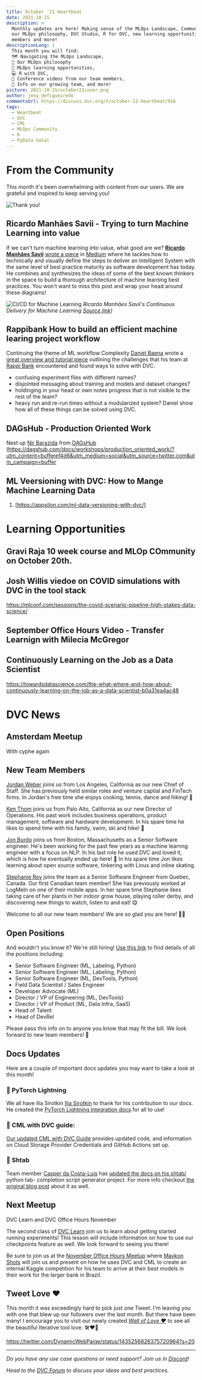 ```yaml
---
title: October '21 Heartbeat
date: 2021-10-15
description: >
  Monthly updates are here! Making sense of the MLOps Landscape, Community love,
  our MLOps philosophy, DVC Studio, R for DVC, new learning opportunities, team
  members and more!
descriptionLong: |
  This month you will find:
  🗺 Navigating the MLOps Landscape,
  🧐 Our MLOps philosophy
  📖 MLOps learning opportunities,
  💻 R with DVC,
  🎥 Conference videos from our team members,
  🚀 Info on our growing team, and more!
picture: 2021-10-15/october21cover.png
author: jeny_defigueiredo
commentsUrl: https://discuss.dvc.org/t/october-21-heartbeat/916
tags:
  - Heartbeat
  - DVC
  - CML
  - MLOps Community
  - R
  - PyData SoCal
---
```


# From the Community

This month it's been overwhelming with content from our users. We are grateful
and inspired to keep serving you!

![Thank you!](https://media.giphy.com/media/xUA7aN1MTCZx97V1Ic/giphy.gif)

## Ricardo Manhães Savii - Trying to turn Machine Learning into value

If we can't turn machine learning into value, what good are we?
[**Ricardo Manhães Savii**](https://www.linkedin.com/in/ricardoms/)
[wrote a piece](https://medium.com/@ricardosavii/trying-to-turn-machine-learning-into-value-de9f28cde056)
in [Medium](https://medium.com/) where he tackles how to technically and
visually define the steps to deliver an Intelligent System with the same level
of best practice maturity as software development has today. He combines and
synthesizes the ideas of some of the best known thinkers in the space to build a
thorough architecture of machine learning best practices. You won't want to miss
this post and wrap your head around these diagrams!

![CI/CD for Machine Learning](/uploads/images/2021-10-15/manhaes.png) _Ricardo
Manhães Savii's Continuous Delivery for Machine Learning
[Source link](https://medium.com/@ricardosavii/trying-to-turn-machine-learning-into-value-de9f28cde056))_

## Rappibank How to build an efficient machine learing project workflow

Continuing the theme of ML workflow Complexity
[Daniel Baena](https://www.linkedin.com/in/data-box-science/) wrote a
[great overview and tutorial piece](https://medium.com/rappibank/how-to-build-an-efficient-machine-learning-project-workflow-using-data-version-control-dvc-aaeaa9cfb79b)
outlining the challenges that his team at
[Rappi Bank](https://bank.rappi.com.br/) encountered and found ways to solve
with DVC.

- confusing experiment files with different names?
- disjointed messaging about training and models and dataset changes?
- holdinging in your head or own notes progress that is not visible to the rest
  of the team?
- heavy run and re-run times without a modularized system? Daniel show how all
  of these things can be solved using DVC.

<external-link 
href="https://medium.com/rappibank/how-to-build-an-efficient-machine-learning-project-workflow-using-data-version-control-dvc-aaeaa9cfb79b"
title="How to Build an Efficient Machine Learning Project Workflow Usign Data Version Control (DVC)"
description="Daniel Baena's overview of common MLOps challenges encoutered at Rappi Bank and how they are solved with DVC."
link="https://medium.com.com"
image="/uploads/images/2021-10-15/baena.png"/>

## DAGsHub - Production Oriented Work

Next up [Nir Barazida](https://twitter.com/barazida) from
[DAGsHub](https://dagshub.com/)
(https://dagshub.com/docs/workshops/production_oriented_work/?utm_content=bufferef4d6&utm_medium=social&utm_source=twitter.com&utm_campaign=buffer

## ML Veersioning with DVC: How to Mange Machine Learning Data

1. [https://appsilon.com/ml-data-versioning-with-dvc/]

# Learning Opportunities

## Gravi Raja 10 week course and MLOp COmmunity on October 20th.

## Josh Willis viedoe on COVID simulations with DVC in the tool stack

https://mlconf.com/sessions/the-covid-scenario-pipeline-high-stakes-data-science/

## September Office Hours Video - Transfer Learnign with Milecia McGregor

## Continuously Learning on the Job as a Data Scientist

https://towardsdatascience.com/the-what-where-and-how-about-continuously-learning-on-the-job-as-a-data-scientist-b0a31ea4ac48

# DVC News

## Amsterdam Meetup

With cyphe again

## New Team Members

[Jordan Weber](https://www.linkedin.com/in/jordanwweber/) joins us from Los
Angeles, California as our new Chief of Staff. She has previously held similar
roles and venture captial and FinTech firms. In Jordan's free time she enjoys
cooking, tennis, dance and hiking! 🎾

[Ken Thom](https://www.linkedin.com/in/kenthom/) joins us from Palo Alto,
California as our new Director of Operations. His past work includes business
operations, product management, software and hardware development. In his spare
time he likes to spend time with his family, swim, ski and hike! 🥾

[Jon Burdo](https://www.linkedin.com/in/jon-burdo-59730a83/) joins us from
Boston, Massachusetts as a Senior Software engineer. He's been working for the
past few years as a machine learnng engineer with a focus on NLP. In his last
role he used DVC and loved it, which is how he eventually ended up here! 🎉 In
his spare time Jon likes learning about open source software, tinkering with
Linux and inline skating.

[Stephanie Roy](https://www.linkedin.com/in/stephroy1/) joins the team as a
Senior Software Engineer from Quebec, Canada. Our first Canadian team member!
She has previously worked at LogMeln on one of their mobile apps. In her spare
time Stephanie likes taking care of her plants in her indoor grow house, playing
roller derby, and discovering new things to watch, listen to and eat! 😋

Welcome to all our new team members! We are so glad you are here! 🙌🏼

## Open Positions

And wouldn't you know it? We're still hiring!
[Use this link](https://www.notion.so/iterative/iterative-ai-is-hiring-852cb978129645e1906e2c9a878a4d22)
to find details of all the positions including:

- Senior Software Engineer (ML, Labeling, Python)
- Senior Software Engineer (ML, Labeling, Python)
- Senior Software Engineer (ML, DevTools, Python)
- Field Data Scientist / Sales Engineer
- Developer Advocate (ML)
- Director / VP of Engineering (ML, DevTools)
- Director / VP of Product (ML, Data Infra, SaaS)
- Head of Talent
- Head of DevRel

Please pass this info on to anyone you know that may fit the bill. We look
forward to new team members! 🎉

## Docs Updates

Here are a couple of important docs updates you may want to take a look at this
month!

### 📖 PyTorch Lightning

We all have Ilia Sirotkin
[Ilia Sirotkin](https://www.linkedin.com/search/results/all/?keywords=ilia%20sirotkin&origin=RICH_QUERY_SUGGESTION&position=0&searchId=e7bb3154-797a-44a5-a209-90ffece95246&sid=GeC)
to thank for his contribution to our docs. He created the
[PyTorch Lightning integration docs](https://dvc.org/doc/dvclive/ml-frameworks/pytorch-lightning#pytorch-lightning)
for all to use!

### 📖 CML with DVC guide:

[Our updated CML with DVC Guide](https://cml.dev/doc/cml-with-dvc) provides
updated code, and information on Cloud Storage Provider Credentials and GitHub
Actions set up.

### 📖 Shtab

Team member [Casper da Costa-Luis](https://www.cdcl.ml/) has
[updated the docs on his shtab/](https://docs.iterative.ai/shtab/) python tab-
completion script generator project. For more info checkout
[the original blog post](https://dvc.org/blog/shtab-completion-release) about it
as well.

## Next Meetup

DVC Learn and DVC Office Hours November

The second class of
[DVC Learn](https://www.meetup.com/DVC-Community-Virtual-Meetups/events/280814336/)
join us to learn about getting started running experiments! This lesson will
include information on how to use our checkpoints feature as well. We look
forward to seeing you there!

Be sure to join us at the
[November Office Hours Meetup](https://www.meetup.com/DVC-Community-Virtual-Meetups/events/281355245/)
where [Maykon Shots]() will join us and present on how he uses DVC and CML to
create an internal Kaggle competition for his team to arrive at their best
models in their work for the larger bank in Brazil.

## Tweet Love ❤️

This month it was exceedingly hard to pick just one Tweet. I'm leaving you with
one that blew up our followers over the last month. But there have been many! I
encourage you to visit our newly created
[_Wall of Love ❤️_](https://testimonial.to/iterative-open-source-community-shout-outs/all)
to see all the beautiful Iterative tool love. 🛠❤️🤗

https://twitter.com/DynamicWebPaige/status/1435256826375720964?s=20

---

_Do you have any use case questions or need support? Join us in
[Discord](https://discord.com/invite/dvwXA2N)!_

_Head to the [DVC Forum](https://discuss.dvc.org/) to discuss your ideas and
best practices._
